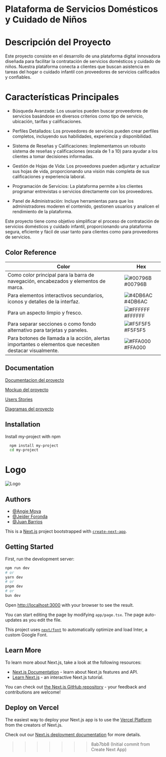 # Plataforma de Servicios Domésticos y Cuidado de Niños

# Descripción del Proyecto

Este proyecto consiste en el desarrollo de una plataforma digital innovadora diseñada para facilitar la contratación de servicios domésticos y cuidado de niños. Nuestra plataforma conecta a clientes que buscan asistencia en tareas del hogar o cuidado infantil con proveedores de servicios calificados y confiables.

# Características Principales

- Búsqueda Avanzada: Los usuarios pueden buscar proveedores de servicios basándose en diversos criterios como tipo de servicio, ubicación, tarifas y calificaciones.

- Perfiles Detallados: Los proveedores de servicios pueden crear perfiles completos, incluyendo sus habilidades, experiencia y disponibilidad.

- Sistema de Reseñas y Calificaciones: Implementamos un robusto sistema de reseñas y calificaciones (escala de 1 a 10) para ayudar a los clientes a tomar decisiones informadas.

- Gestión de Hojas de Vida: Los proveedores pueden adjuntar y actualizar sus hojas de vida, proporcionando una visión más completa de sus calificaciones y experiencia laboral.

- Programación de Servicios: La plataforma permite a los clientes programar entrevistas o servicios directamente con los proveedores.

- Panel de Administración: Incluye herramientas para que los administradores moderen el contenido, gestionen usuarios y analicen el rendimiento de la plataforma.

Este proyecto tiene como objetivo simplificar el proceso de contratación de servicios domésticos y cuidado infantil, proporcionando una plataforma segura, eficiente y fácil de usar tanto para clientes como para proveedores de servicios.

## Color Reference

| Color                                                                                                    | Hex                                                              |
| -------------------------------------------------------------------------------------------------------- | ---------------------------------------------------------------- |
| Como color principal para la barra de navegación, encabezados y elementos de marca.                      | ![#00796B](https://via.placeholder.com/10/00796B?text=+) #00796B |
| Para elementos interactivos secundarios, iconos y detalles de la interfaz.                               | ![#4DB6AC](https://via.placeholder.com/10/4DB6AC?text=+) #4DB6AC |
| Para un aspecto limpio y fresco.                                                                         | ![#FFFFFF](https://via.placeholder.com/10/FFFFFF?text=+) #FFFFFF |
| Para separar secciones o como fondo alternativo para tarjetas y paneles.                                 | ![#F5F5F5](https://via.placeholder.com/10/F5F5F5?text=+) #F5F5F5 |
| Para botones de llamada a la acción, alertas importantes o elementos que necesiten destacar visualmente. | ![#FFA000](https://via.placeholder.com/10/FFA000?text=+) #FFA000 |

## Documentation

[Documentacion del proyecto](https://linktodocumentation)

[Mockup del proyecto](https://www.figma.com/design/YXvZzmoRoUVdnWMIf3VBS4/pleasedHome?node-id=0-1&t=7vqjbB9ZM91UT75x-1)

[Users Stories](https://linktodocumentation)

[Diagramas del proyecto](https://linktodocumentation)

## Installation

Install my-project with npm

```bash
  npm install my-project
  cd my-project
```

# Logo

![Logo](https://dev-to-uploads.s3.amazonaws.com/uploads/articles/th5xamgrr6se0x5ro4g6.png)

## Authors

- [@Angie Moya](https://www.github.com/AngieMoya)
- [@Jeider Foronda](https://www.github.com/Jeider-fp)
- [@Juan Barrios](https://www.github.com/JuanB12)

This is a [Next.js](https://nextjs.org/) project bootstrapped with [`create-next-app`](https://github.com/vercel/next.js/tree/canary/packages/create-next-app).

## Getting Started

First, run the development server:

```bash
npm run dev
# or
yarn dev
# or
pnpm dev
# or
bun dev
```

Open [http://localhost:3000](http://localhost:3000) with your browser to see the result.

You can start editing the page by modifying `app/page.tsx`. The page auto-updates as you edit the file.

This project uses [`next/font`](https://nextjs.org/docs/basic-features/font-optimization) to automatically optimize and load Inter, a custom Google Font.

## Learn More

To learn more about Next.js, take a look at the following resources:

- [Next.js Documentation](https://nextjs.org/docs) - learn about Next.js features and API.
- [Learn Next.js](https://nextjs.org/learn) - an interactive Next.js tutorial.

You can check out [the Next.js GitHub repository](https://github.com/vercel/next.js/) - your feedback and contributions are welcome!

## Deploy on Vercel

The easiest way to deploy your Next.js app is to use the [Vercel Platform](https://vercel.com/new?utm_medium=default-template&filter=next.js&utm_source=create-next-app&utm_campaign=create-next-app-readme) from the creators of Next.js.

Check out our [Next.js deployment documentation](https://nextjs.org/docs/deployment) for more details.

> > > > > > > 8ab7bb8 (Initial commit from Create Next App)
